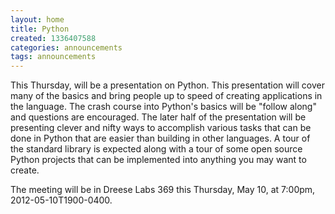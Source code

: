 ```yaml
---
layout: home
title: Python
created: 1336407588
categories: announcements
tags: announcements
---
```

This Thursday, will be a presentation on Python. This presentation will cover many of the basics and bring people up to speed of creating applications in the language. The crash course into Python's basics will be "follow along" and questions are encouraged. The later half of the presentation will be presenting clever and nifty ways to accomplish various tasks that can be done in Python that are easier than building in other languages. A tour of the standard library is expected along with a tour of some open source Python projects that can be implemented into anything you may want to create.

The meeting will be in Dreese Labs 369 this Thursday, May 10, at 7:00pm, 2012-05-10T1900-0400.
